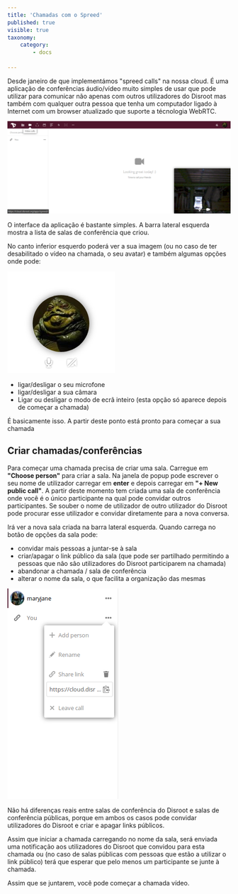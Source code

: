 ```yaml
---
title: 'Chamadas com o Spreed'
published: true
visible: true
taxonomy:
    category:
        - docs

---
```


Desde janeiro de que implementámos "spreed calls" na nossa cloud. É uma aplicação de conferências áudio/vídeo muito simples de usar que pode utilizar para comunicar não apenas com outros utilizadores do Disroot mas também com qualquer outra pessoa que tenha um computador ligado à Internet com um browser atualizado que suporte a técnologia WebRTC.

![](pt/spreed_main.png)


O interface da aplicação é bastante simples. A barra lateral esquerda mostra a lista de salas de conferência que criou.

No canto inferior esquerdo poderá ver a sua imagem (ou no caso de ter desabilitado o vídeo na chamada, o seu avatar) e também algumas opções onde pode:

![](pt/spreed_bottom.png)

 - ligar/desligar o seu microfone
 - ligar/desligar a sua câmara
 - Ligar ou desligar o modo de ecrã inteiro (esta opção só aparece depois de começar a chamada)

É basicamente isso. A partir deste ponto está pronto para começar a sua chamada

## Criar chamadas/conferências
Para começar uma chamada precisa de criar uma sala. Carregue em **"Choose person"** para criar a sala. Na janela de popup pode escrever o seu nome de utilizador carregar em **enter** e depois carregar em **"+ New public call"**.
A partir deste momento tem criada uma sala de conferência onde você é o único participante na qual pode convidar outros participantes.
Se souber o nome de utilizador de outro utilizador do Disroot pode procurar esse utilizador e convidar diretamente para a nova conversa.

Irá ver a nova sala criada na barra lateral esquerda.
Quando carrega no botão de opções da sala pode:
  - convidar mais pessoas a juntar-se à sala
  - criar/apagar o link público da sala (que pode ser partilhado permitindo a pessoas que não são utilizadores do Disroot participarem na chamada)
  - abandonar a chamada / sala de conferência
  - alterar o nome da sala, o que facilita a organização das mesmas

![](pt/spreed_create_calls1.png)

Não há diferenças reais entre salas de conferência do Disroot e salas de conferência públicas, porque em ambos os casos pode convidar utilizadores do Disroot e criar e apagar links públicos.

Assim que iniciar a chamada carregando no nome da sala, será enviada uma notificação aos utilizadores do Disroot que convidou para esta chamada ou (no caso de salas públicas com pessoas que estão a utilizar o link público) terá que esperar que pelo menos um participante se junte à chamada.

Assim que se juntarem, você pode começar a chamada vídeo.
